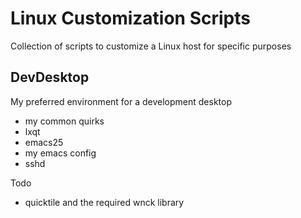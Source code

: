 # Linux Customization Scripts

Collection of scripts to customize a Linux host for specific purposes

## DevDesktop

My preferred environment for a development desktop
* my common quirks
* lxqt
* emacs25
* my emacs config
* sshd

Todo
* quicktile and the required wnck library
